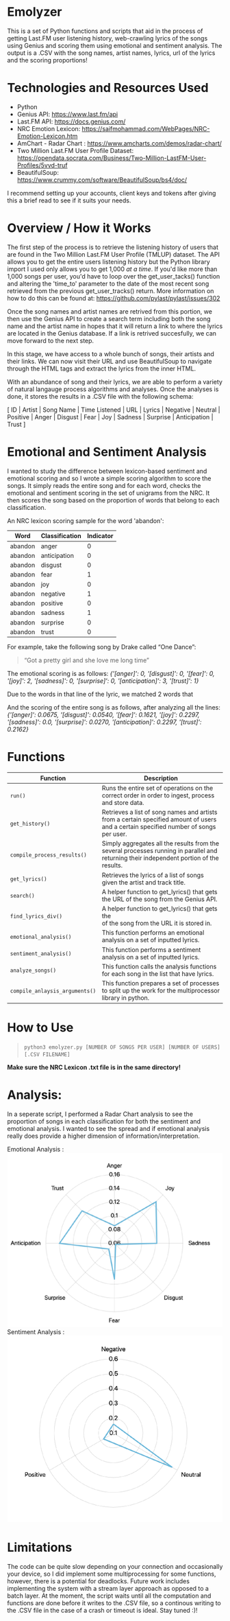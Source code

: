 # Emolyzer
This is a set of Python functions and scripts that aid in the process of getting Last.FM user listening history, web-crawling lyrics of the songs using Genius and scoring them using emotional and sentiment analysis. The output is a .CSV with the song names, artist names, lyrics, url of the lyrics and the scoring proportions!

# Technologies and Resources Used
* Python
* Genius API: https://www.last.fm/api
* Last.FM API: https://docs.genius.com/
* NRC Emotion Lexicon: https://saifmohammad.com/WebPages/NRC-Emotion-Lexicon.htm
* AmChart - Radar Chart : https://www.amcharts.com/demos/radar-chart/
* Two Million Last.FM User Profile Dataset: https://opendata.socrata.com/Business/Two-Million-LastFM-User-Profiles/5vvd-truf
* BeautifulSoup: https://www.crummy.com/software/BeautifulSoup/bs4/doc/

I recommend setting up your accounts, client keys and tokens after giving this a brief read to see if it suits your needs.

# Overview / How it Works
The first step of the process is to retrieve the listening history of users that are found in the Two Million Last.FM User Profile (TMLUP) dataset. The API allows you to get the entire users listening history but the Python library import I used only allows you to get 1,000 *at a time*. If you'd like more than 1,000 songs per user, you'd have to loop over the get_user_tacks() function and altering the 'time_to' parameter to the date of the most recent song retrieved from the previous get_user_tracks() return. More information on how to do this can be found at: https://github.com/pylast/pylast/issues/302

Once the song names and artist names are retrived from this portion, we then use the Genius API to create a search term including both the song name and the artist name in hopes that it will return a link to where the lyrics are located in the Genius database. If a link is retrived succesfully, we can move forward to the next step.

In this stage, we have access to a whole bunch of songs, their artists and their links. We can now visit their URL and use BeautifulSoup to navigate through the HTML tags and extract the lyrics from the inner HTML.

With an abundance of song and their lyrics, we are able to perform a variety of natural langauge process algorithms and analyses. Once the analyses is done, it stores the results in a .CSV file with the following schema:

[ ID | Artist | Song Name  | Time Listened | URL  | Lyrics | Negative  | Neutral | Positive  | Anger | Disgust | Fear | Joy | Sadness | Surprise | Anticipation | Trust ]

# Emotional and Sentiment Analysis
I wanted to study the difference between lexicon-based sentiment and emotional scoring and so I wrote a simple scoring algorithm to score the songs. It simply reads the entire song and for each word, checks the emotional and sentiment scoring in the set of unigrams from the NRC. It then scores the song based on the proportion of words that belong to each classification.

An NRC lexicon scoring sample for the word 'abandon':

| Word | Classification | Indicator
| ------- | -------------- | --------- | 
| abandon	| anger |	0 | 
| abandon	| anticipation	| 0 | 
| abandon	| disgust	| 0 | 
| abandon	| fear	| 1 | 
| abandon	| joy	| 0 | 
| abandon	| negative	| 1 | 
| abandon	| positive	| 0 | 
| abandon	| sadness	| 1 | 
| abandon	| surprise	| 0 | 
| abandon	| trust	| 0 | 

For example, take the following song by Drake called “One Dance”:

> “Got a pretty girl and she love me long time”

The emotional scoring is as follows:
_{'[anger]': 0, '[disgust]': 0, '[fear]': 0, '[joy]': 2, '[sadness]': 0, '[surprise]': 0, '[anticipation]': 3, '[trust]': 1}_

Due to the words in that line of the lyric, we matched 2 words that 

And the scoring of the entire song is as follows, after analyzing all the lines:
_{'[anger]': 0.0675, '[disgust]': 0.0540, '[fear]': 0.1621, '[joy]': 0.2297, '[sadness]': 0.0, '[surprise]': 0.0270, '[anticipation]': 0.2297, '[trust]': 0.2162}_


# Functions
Function | Description
------------- | -------------
`run()`  | Runs the entire set of operations on the correct order in order to ingest, process and store data.
`get_history()`  | Retrieves a list of song names and artists from a certain specified amount of users and a certain specified number of songs per user.
`compile_process_results()` | Simply aggregates all the results from the several processes running in parallel and returning their independent portion of the results.
`get_lyrics()` | Retrieves the lyrics of a list of songs given the artist and track title. 
`search()` | A helper function to get_lyrics() that gets the URL of the song from the Genius API.
`find_lyrics_div()` | A helper function to get_lyrics() that gets the <div> of the song from the URL it is stored in.
`emotional_analysis()` | This function performs an emotional analysis on a set of inputted lyrics.
`sentiment_analysis()` | This function performs a sentiment analysis on a set of inputted lyrics.
`analyze_songs()` | This function calls the analysis functions for each song in the list that have lyrics.
`compile_anlaysis_arguments()` | This function prepares a set of processes to split up the work for the multiprocessor library in python.
  
 
# How to Use
> `python3 emolyzer.py [NUMBER OF SONGS PER USER] [NUMBER OF USERS] [.CSV FILENAME]`

**Make sure the NRC Lexicon .txt file is in the same directory!**
 
# Analysis:
In a seperate script, I performed a Radar Chart analysis to see the proportion of songs in each classification for both the sentiment and emotional analysis. I wanted to see the spread and if emotional analysis really does provide a higher dimension of information/interpretation.

Emotional Analysis : ![picture alt](img/5.png "Emotional Analysis")
Sentiment Analysis : ![picture alt](img/6.png "Sentiment  Analysis")
  
# Limitations
The code can be quite slow depending on your connection and occasionally your device, so I did implement some multiprocessing for some functions, however, there is a potential for deadlocks. Future work includes implementing the system with a stream layer approach as opposed to a batch layer. At the moment, the script waits until all the computation and functions are done before it writes to the .CSV file, so a continous writing to the .CSV file in the case of a crash or timeout is ideal. Stay tuned :)!

